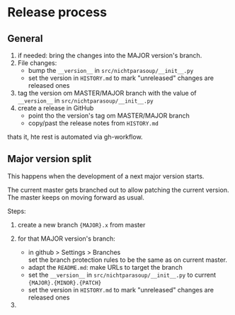 # Release process


## General

1. if needed: bring the changes into the MAJOR version's branch.
1. File changes:
   * bump the `__version__` in `src/nichtparasoup/__init__.py`
   * set the version in `HISTORY.md` to mark "unreleased" changes are released ones
1. tag the version om MASTER/MAJOR branch 
   with the value of `__version__` in `src/nichtparasoup/__init__.py`
1. create a release in GitHub
   * point tho the version's tag om MASTER/MAJOR branch
   * copy/past the release notes from `HISTORY.md` 

thats it, hte rest is automated via gh-workflow.

## Major version split

This happens when the development of a next major version starts.

The current master gets branched out to allow patching the current version.  
The master keeps on moving forward as usual.

Steps:
1. create a new branch `{MAJOR}.x` from master
1. for that MAJOR version's branch:
   * in github > Settings > Branches  
    set the branch protection rules
    to be the same as on current master.
   * adapt the `README.md`: make URLs to target the branch
   * set the `__version__` in `src/nichtparasoup/__init__.py`
    to current `{MAJOR}.{MINOR}.{PATCH}`
   * set the version in `HISTORY.md` to mark "unreleased" changes are released ones




1. 
